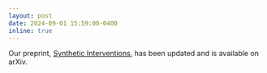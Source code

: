 ```yaml
---
layout: post
date: 2024-09-01 15:59:00-0400
inline: true
---
```


Our preprint, [Synthetic Interventions](https://arxiv.org/pdf/2006.07691), has been updated and is available on arXiv. 